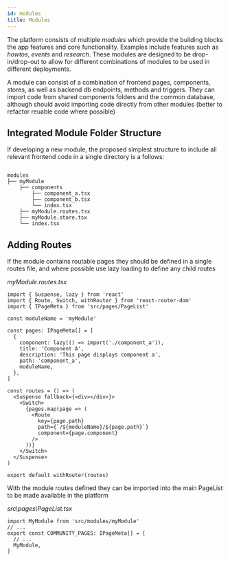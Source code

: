```yaml
---
id: modules
title: Modules
---
```


The platform consists of multiple _modules_ which provide the building blocks the app features and core functionality. Examples include features such as _howtos_, _events_ and _research_. These modules are designed to be drop-in/drop-out to allow for different combinations of modules to be used in different deployments.

A module can consist of a combination of frontend pages, components, stores, as well as backend db endpoints, methods and triggers. They can import code from shared components folders and the common database, although should avoid importing code directly from other modules (better to refactor reuable code where possible)

## Integrated Module Folder Structure

If developing a new module, the proposed simplest structure to include all relevant frontend code in a single directory is a follows:

```

modules
├── myModule
    ├── components
        ├── component_a.tsx
        ├── component_b.tsx
        └── index.tsx
    ├── myModule.routes.tsx
    ├── myModule.store.tsx
    └── index.tsx
```

## Adding Routes

If the module contains routable pages they should be defined in a single routes file, and where possible use lazy loading to define any child routes

_myModule.routes.tsx_

```tsx
import { Suspense, lazy } from 'react'
import { Route, Switch, withRouter } from 'react-router-dom'
import { IPageMeta } from 'src/pages/PageList'

const moduleName = 'myModule'

const pages: IPageMeta[] = [
  {
    component: lazy(() => import('./component_a')),
    title: 'Component A',
    description: 'This page displays component a',
    path: 'component_a',
    moduleName,
  },
]

const routes = () => (
  <Suspense fallback={<div></div>}>
    <Switch>
      {pages.map(page => (
        <Route
          key={page.path}
          path={`/${moduleName}/${page.path}`}
          component={page.component}
        />
      ))}
    </Switch>
  </Suspense>
)

export default withRouter(routes)
```

With the module routes defined they can be imported into the main PageList to be made available in the platform

_src\pages\PageList.tsx_

```tsx
import MyModule from 'src/modules/myModule'
// ...
export const COMMUNITY_PAGES: IPageMeta[] = [
  // ...
  MyModule,
]
```
